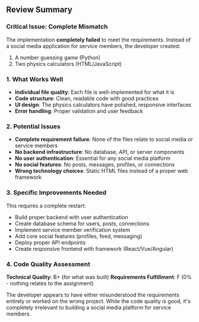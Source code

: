 ## Review Summary

### Critical Issue: Complete Mismatch
The implementation **completely failed** to meet the requirements. Instead of a social media application for service members, the developer created:
1. A number guessing game (Python)
2. Two physics calculators (HTML/JavaScript)

### 1. What Works Well
- **Individual file quality**: Each file is well-implemented for what it is
- **Code structure**: Clean, readable code with good practices
- **UI design**: The physics calculators have polished, responsive interfaces
- **Error handling**: Proper validation and user feedback

### 2. Potential Issues
- **Complete requirement failure**: None of the files relate to social media or service members
- **No backend infrastructure**: No database, API, or server components
- **No user authentication**: Essential for any social media platform
- **No social features**: No posts, messages, profiles, or connections
- **Wrong technology choices**: Static HTML files instead of a proper web framework

### 3. Specific Improvements Needed
This requires a complete restart:
- Build proper backend with user authentication
- Create database schema for users, posts, connections
- Implement service member verification system
- Add core social features (profiles, feed, messaging)
- Deploy proper API endpoints
- Create responsive frontend with framework (React/Vue/Angular)

### 4. Code Quality Assessment
**Technical Quality**: B+ (for what was built)
**Requirements Fulfillment**: F (0% - nothing relates to the assignment)

The developer appears to have either misunderstood the requirements entirely or worked on the wrong project. While the code quality is good, it's completely irrelevant to building a social media platform for service members.
